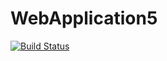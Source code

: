 # WebApplication5

[![Build Status](https://dev.azure.com/GNANAPAVULURI/AgileProject/_apis/build/status%2FDevOps60010.WebApplication5?branchName=main)](https://dev.azure.com/GNANAPAVULURI/AgileProject/_build/latest?definitionId=6&branchName=main)
